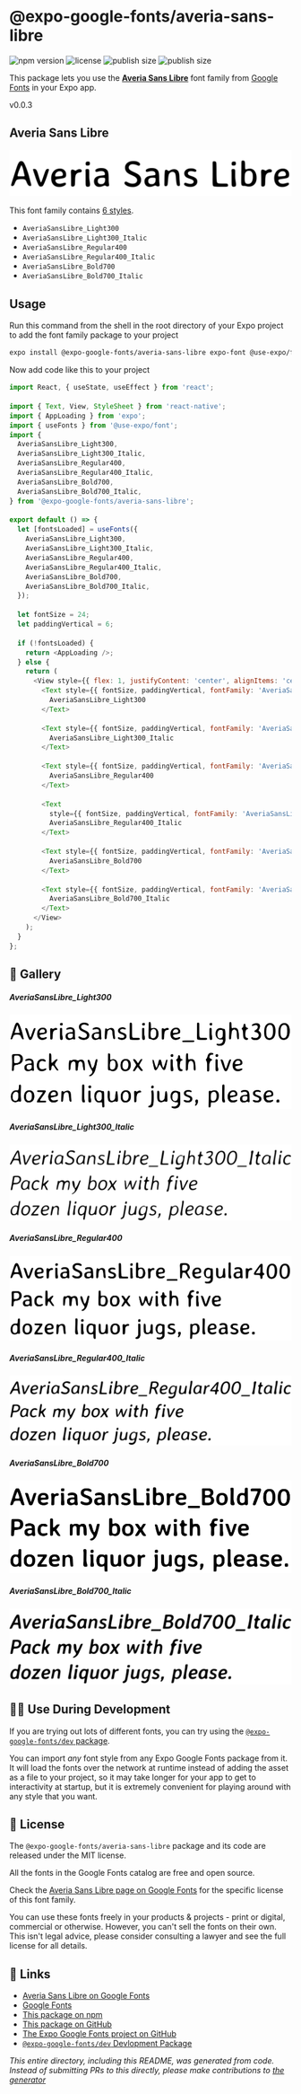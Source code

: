 # @expo-google-fonts/averia-sans-libre

![npm version](https://flat.badgen.net/npm/v/@expo-google-fonts/averia-sans-libre)
![license](https://flat.badgen.net/github/license/expo/google-fonts)
![publish size](https://flat.badgen.net/packagephobia/install/@expo-google-fonts/averia-sans-libre)
![publish size](https://flat.badgen.net/packagephobia/publish/@expo-google-fonts/averia-sans-libre)

This package lets you use the [**Averia Sans Libre**](https://fonts.google.com/specimen/Averia+Sans+Libre) font family from [Google Fonts](https://fonts.google.com/) in your Expo app.

v0.0.3

## Averia Sans Libre

![Averia Sans Libre](./font-family.png)

This font family contains [6 styles](#-gallery).

- `AveriaSansLibre_Light300`
- `AveriaSansLibre_Light300_Italic`
- `AveriaSansLibre_Regular400`
- `AveriaSansLibre_Regular400_Italic`
- `AveriaSansLibre_Bold700`
- `AveriaSansLibre_Bold700_Italic`

## Usage

Run this command from the shell in the root directory of your Expo project to add the font family package to your project
```sh
expo install @expo-google-fonts/averia-sans-libre expo-font @use-expo/font
```

Now add code like this to your project
```js
import React, { useState, useEffect } from 'react';

import { Text, View, StyleSheet } from 'react-native';
import { AppLoading } from 'expo';
import { useFonts } from '@use-expo/font';
import {
  AveriaSansLibre_Light300,
  AveriaSansLibre_Light300_Italic,
  AveriaSansLibre_Regular400,
  AveriaSansLibre_Regular400_Italic,
  AveriaSansLibre_Bold700,
  AveriaSansLibre_Bold700_Italic,
} from '@expo-google-fonts/averia-sans-libre';

export default () => {
  let [fontsLoaded] = useFonts({
    AveriaSansLibre_Light300,
    AveriaSansLibre_Light300_Italic,
    AveriaSansLibre_Regular400,
    AveriaSansLibre_Regular400_Italic,
    AveriaSansLibre_Bold700,
    AveriaSansLibre_Bold700_Italic,
  });

  let fontSize = 24;
  let paddingVertical = 6;

  if (!fontsLoaded) {
    return <AppLoading />;
  } else {
    return (
      <View style={{ flex: 1, justifyContent: 'center', alignItems: 'center' }}>
        <Text style={{ fontSize, paddingVertical, fontFamily: 'AveriaSansLibre_Light300' }}>
          AveriaSansLibre_Light300
        </Text>

        <Text style={{ fontSize, paddingVertical, fontFamily: 'AveriaSansLibre_Light300_Italic' }}>
          AveriaSansLibre_Light300_Italic
        </Text>

        <Text style={{ fontSize, paddingVertical, fontFamily: 'AveriaSansLibre_Regular400' }}>
          AveriaSansLibre_Regular400
        </Text>

        <Text
          style={{ fontSize, paddingVertical, fontFamily: 'AveriaSansLibre_Regular400_Italic' }}>
          AveriaSansLibre_Regular400_Italic
        </Text>

        <Text style={{ fontSize, paddingVertical, fontFamily: 'AveriaSansLibre_Bold700' }}>
          AveriaSansLibre_Bold700
        </Text>

        <Text style={{ fontSize, paddingVertical, fontFamily: 'AveriaSansLibre_Bold700_Italic' }}>
          AveriaSansLibre_Bold700_Italic
        </Text>
      </View>
    );
  }
};

```

## 🔡 Gallery

##### AveriaSansLibre_Light300
![AveriaSansLibre_Light300](./452436a08a43ba5da912a2ed71aa4e0c67ae680532317c5affb99278cedc4eb8.ttf.png)

##### AveriaSansLibre_Light300_Italic
![AveriaSansLibre_Light300_Italic](./056589edb0d0f068b768b9b9f6361bb5c4a2d53a33006288c9d089b1e6421f66.ttf.png)

##### AveriaSansLibre_Regular400
![AveriaSansLibre_Regular400](./c5f843350837023c845544f24fa59e8c71cbe7bc284c0ea4127aa872c4fcac41.ttf.png)

##### AveriaSansLibre_Regular400_Italic
![AveriaSansLibre_Regular400_Italic](./a79e7e7aecba032e6272d99a93c69868328db8d34091d1c70ccfd4a839f70489.ttf.png)

##### AveriaSansLibre_Bold700
![AveriaSansLibre_Bold700](./e8af8ea3669721038ea729e975cadce19a0032e981378e23c8377e2faf979aca.ttf.png)

##### AveriaSansLibre_Bold700_Italic
![AveriaSansLibre_Bold700_Italic](./0509fc7d0b873424deb4340ab1bafca704241ecfda08cdafeab623999d12bdfd.ttf.png)


## 👩‍💻 Use During Development

If you are trying out lots of different fonts, you can try using the [`@expo-google-fonts/dev` package](https://github.com/expo/google-fonts/tree/master/font-packages/dev#readme).

You can import *any* font style from any Expo Google Fonts package from it. It will load the fonts
over the network at runtime instead of adding the asset as a file to your project, so it may take longer
for your app to get to interactivity at startup, but it is extremely convenient
for playing around with any style that you want.

## 📖 License

The `@expo-google-fonts/averia-sans-libre` package and its code are released under the MIT license.

All the fonts in the Google Fonts catalog are free and open source.

Check the [Averia Sans Libre page on Google Fonts](https://fonts.google.com/specimen/Averia+Sans+Libre) for the specific license of this font family.

You can use these fonts freely in your products & projects - print or digital, commercial or otherwise. However, you can't sell the fonts on their own. This isn't legal advice, please consider consulting a lawyer and see the full license for all details.

## 🔗 Links

- [Averia Sans Libre on Google Fonts](https://fonts.google.com/specimen/Averia+Sans+Libre)
- [Google Fonts](https://fonts.google.com/)
- [This package on npm](https://www.npmjs.com/package/@expo-google-fonts/averia-sans-libre)
- [This package on GitHub](https://github.com/expo/google-fonts/tree/master/font-packages/averia-sans-libre)
- [The Expo Google Fonts project on GitHub](https://github.com/expo/google-fonts)
- [`@expo-google-fonts/dev` Devlopment Package](https://github.com/expo/google-fonts/tree/master/font-packages/dev)


*This entire directory, including this README, was generated from code. Instead of submitting PRs to this directly, please make contributions to [the generator](https://github.com/expo/google-fonts/tree/master/packages/generator)*
